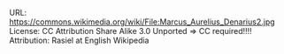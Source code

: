 URL: https://commons.wikimedia.org/wiki/File:Marcus_Aurelius_Denarius2.jpg
License: CC Attribution Share Alike 3.0 Unported => CC required!!!!
Attribution: Rasiel at English Wikipedia

